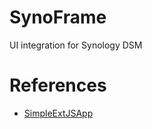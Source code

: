 # SynoFrame
UI integration for Synology DSM

# References
* [SimpleExtJSApp](https://github.com/DigitalBox98/SimpleExtJSApp/tree/main)
